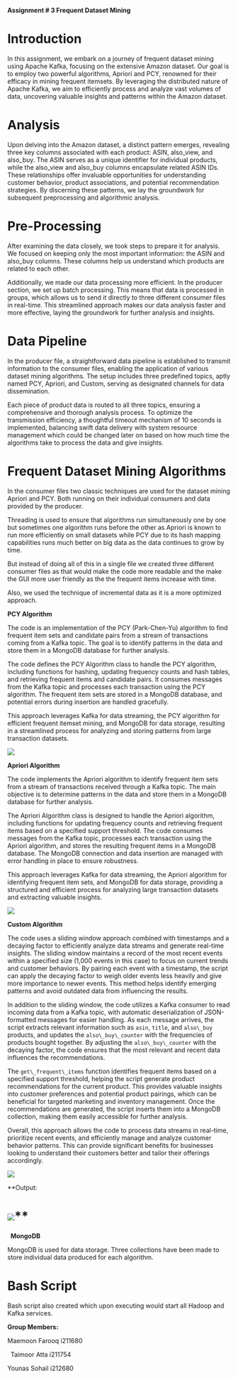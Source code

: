 ﻿**Assignment # 3 Frequent      Dataset Mining**

# **Introduction**

In this assignment, we embark on a journey of frequent dataset mining using Apache Kafka, focusing on the extensive Amazon dataset. Our goal is to employ two powerful algorithms, Apriori and PCY, renowned for their efficacy in mining frequent itemsets. By leveraging the distributed nature of Apache Kafka, we aim to efficiently process and analyze vast volumes of data, uncovering valuable insights and patterns within the Amazon dataset.

# **Analysis**

Upon delving into the Amazon dataset, a distinct pattern emerges, revealing three key columns associated with each product: ASIN, also\_view, and also\_buy. The ASIN serves as a unique identifier for individual products, while the also\_view and also\_buy columns encapsulate related ASIN IDs. These relationships offer invaluable opportunities for understanding customer behavior, product associations, and potential recommendation strategies. By discerning these patterns, we lay the groundwork for subsequent preprocessing and algorithmic analysis.



# **Pre-Processing**

After examining the data closely, we took steps to prepare it for analysis. We focused on keeping only the most important information: the ASIN and also\_buy columns. These columns help us understand which products are related to each other.

Additionally, we made our data processing more efficient. In the producer section, we set up batch processing. This means that data is processed in groups, which allows us to send it directly to three different consumer files in real-time. This streamlined approach makes our data analysis faster and more effective, laying the groundwork for further analysis and insights.



# **Data Pipeline**

In the producer file, a straightforward data pipeline is established to transmit information to the consumer files, enabling the application of various dataset mining algorithms. The setup includes three predefined topics, aptly named PCY, Apriori, and Custom, serving as designated channels for data dissemination.

Each piece of product data is routed to all three topics, ensuring a comprehensive and thorough analysis process. To optimize the transmission efficiency, a thoughtful timeout mechanism of 10 seconds is implemented, balancing swift data delivery with system resource management which could be changed later on based on how much time the algorithms take to process the data and give insights.


# **Frequent Dataset Mining Algorithms**

In the consumer files two classic techniques are used for the dataset mining Apriori and PCY. Both running on their individual consumers and data provided by the producer.

Threading is used to ensure that algorithms run simultaneously one by one but sometimes one algorithm runs before the other as Apriori is known to run more efficiently on small datasets while PCY due to its hash mapping capabilities runs much better on big data as the data continues to grow by time.

But instead of doing all of this in a single file we created three different consumer files as that would make the code more readable and the make the GUI more user friendly as the the frequent items increase with time.

Also, we used the technique of incremental data as it is a more optimized approach.


**PCY Algorithm**

The code is an implementation of the PCY (Park-Chen-Yu) algorithm to find frequent item sets and candidate pairs from a stream of transactions coming from a Kafka topic. The goal is to identify patterns in the data and store them in a MongoDB database for further analysis.

The code defines the PCY Algorithm class to handle the PCY algorithm, including functions for hashing, updating frequency counts and hash tables, and retrieving frequent items and candidate pairs. It consumes messages from the Kafka topic and processes each transaction using the PCY algorithm. The frequent item sets are stored in a MongoDB database, and potential errors during insertion are handled gracefully.

This approach leverages Kafka for data streaming, the PCY algorithm for efficient frequent itemset mining, and MongoDB for data storage, resulting in a streamlined process for analyzing and storing patterns from large transaction datasets.


![](Aspose.Words.e21d313a-ba46-42bb-aab2-ac4a37fe1ad3.001.png)



**Apriori Algorithm**

The code implements the Apriori algorithm to identify frequent item sets from a stream of transactions received through a Kafka topic. The main objective is to determine patterns in the data and store them in a MongoDB database for further analysis.

The Apriori Algorithm class is designed to handle the Apriori algorithm, including functions for updating frequency counts and retrieving frequent items based on a specified support threshold. The code consumes messages from the Kafka topic, processes each transaction using the Apriori algorithm, and stores the resulting frequent items in a MongoDB database. The MongoDB connection and data insertion are managed with error handling in place to ensure robustness.

This approach leverages Kafka for data streaming, the Apriori algorithm for identifying frequent item sets, and MongoDB for data storage, providing a structured and efficient process for analyzing large transaction datasets and extracting valuable insights.

![](Aspose.Words.e21d313a-ba46-42bb-aab2-ac4a37fe1ad3.002.png)




 **Custom Algorithm**


 The code uses a sliding window approach combined with timestamps and a decaying factor to efficiently analyze data streams and generate real-time insights. The sliding window maintains a record of the most recent events within a specified size (1,000 events in this case) to focus on current trends and customer behaviors. By pairing each event with a timestamp, the script can apply the decaying factor to weigh older events less heavily and give more importance to newer events. This method helps identify emerging patterns and avoid outdated data from influencing the results.

 In addition to the sliding window, the code utilizes a Kafka consumer to read incoming data from a Kafka topic, with automatic deserialization of JSON-formatted messages for easier handling. As each message arrives, the script extracts relevant information such as `asin`, `title`, and `also\_buy` products, and updates the `also\_buy\_counter` with the frequencies of products bought together. By adjusting the `also\_buy\_counter` with the decaying factor, the code ensures that the most relevant and recent data influences the recommendations.

 The `get\_frequent\_items` function identifies frequent items based on a specified support threshold, helping the script generate product recommendations for the current product. This provides valuable insights into customer preferences and potential product pairings, which can be beneficial for targeted marketing and inventory management. Once the recommendations are generated, the script inserts them into a MongoDB collection, making them easily accessible for further analysis.

 Overall, this approach allows the code to process data streams in real-time, prioritize recent events, and efficiently manage and analyze customer behavior patterns. This can provide significant benefits for businesses looking to understand their customers better and tailor their offerings accordingly.


 ![](Aspose.Words.e21d313a-ba46-42bb-aab2-ac4a37fe1ad3.003.png)

**Output:

![](Aspose.Words.e21d313a-ba46-42bb-aab2-ac4a37fe1ad3.004.png)**
================================================================

` `**MongoDB**

MongoDB is used for data storage. Three collections have been made to store individual data produced for each algorithm.

# **Bash Script**
Bash script also created which upon executing would start all Hadoop and Kafka services.


**Group Members:**

Maemoon Farooq i211680

` `Taimoor Atta i211754

Younas Sohail i212680
